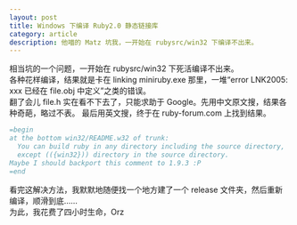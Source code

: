 ```yaml
---
layout: post
title: Windows 下编译 Ruby2.0 静态链接库
category: article
description: 他喵的 Matz 坑我，一开始在 rubysrc/win32 下编译不出来。
---
```


相当坑的一个问题，一开始在 rubysrc/win32 下死活编译不出来。  
各种花样编译，结果就是卡在 linking miniruby.exe 那里，一堆“error LNK2005: xxx 已经在 file.obj 中定义”之类的错误。  
翻了会儿 file.h 实在看不下去了，只能求助于 Google。先用中文原文搜，结果各种奇葩，略过不表。
最后用英文搜，终于在 ruby-forum.com 上找到结果。

```ruby
=begin
at the bottom win32/README.w32 of trunk:
  You can build ruby in any directory including the source directory,
  except (({win32})) directory in the source directory.
Maybe I should backport this comment to 1.9.3 :P
=end
```

看完这解决方法，我默默地随便找一个地方建了一个 release 文件夹，然后重新编译，顺滑到底……  
为此，我花费了四小时生命，Orz